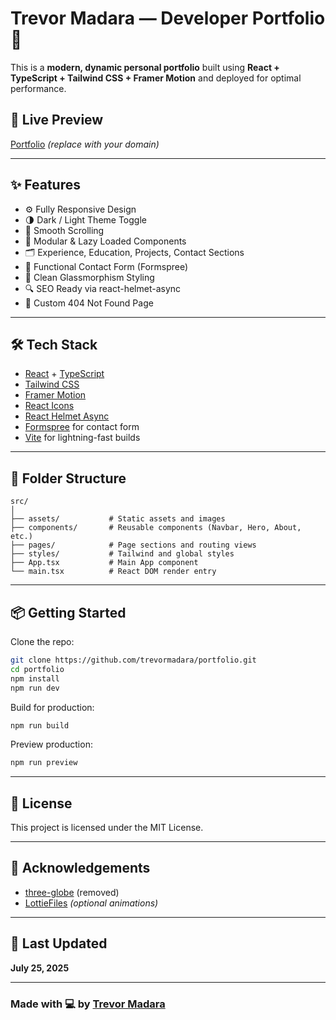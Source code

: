 # Trevor Madara — Developer Portfolio 🚀

This is a **modern, dynamic personal portfolio** built using **React + TypeScript + Tailwind CSS + Framer Motion** and deployed for optimal performance.

## 🌟 Live Preview

[Portfolio](https://trevor-portfolio.vercel.app/) *(replace with your domain)*

---

## ✨ Features

- ⚙️ Fully Responsive Design
- 🌗 Dark / Light Theme Toggle
- 🎯 Smooth Scrolling
- 🧩 Modular & Lazy Loaded Components
- 🗂️ Experience, Education, Projects, Contact Sections
- 📩 Functional Contact Form (Formspree)
- 🎨 Clean Glassmorphism Styling
- 🔍 SEO Ready via react-helmet-async
- 🚫 Custom 404 Not Found Page

---

## 🛠️ Tech Stack

- [React](https://reactjs.org/) + [TypeScript](https://www.typescriptlang.org/)
- [Tailwind CSS](https://tailwindcss.com/)
- [Framer Motion](https://www.framer.com/motion/)
- [React Icons](https://react-icons.github.io/react-icons/)
- [React Helmet Async](https://github.com/staylor/react-helmet-async)
- [Formspree](https://formspree.io/) for contact form
- [Vite](https://vitejs.dev/) for lightning-fast builds

---

## 📂 Folder Structure

```
src/
│
├── assets/           # Static assets and images
├── components/       # Reusable components (Navbar, Hero, About, etc.)
├── pages/            # Page sections and routing views
├── styles/           # Tailwind and global styles
├── App.tsx           # Main App component
└── main.tsx          # React DOM render entry
```

---

## 📦 Getting Started

Clone the repo:

```bash
git clone https://github.com/trevormadara/portfolio.git
cd portfolio
npm install
npm run dev
```

Build for production:

```bash
npm run build
```

Preview production:

```bash
npm run preview
```

---

## 📄 License

This project is licensed under the MIT License.

---

## 🙌 Acknowledgements

- [three-globe](https://github.com/vasturiano/three-globe) (removed)
- [LottieFiles](https://lottiefiles.com/) *(optional animations)*

---

## 📅 Last Updated

**July 25, 2025**

---

### Made with 💻 by [Trevor Madara](https://github.com/trevormadara)
